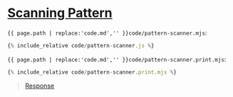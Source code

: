 # [Scanning Pattern](code.zip)

`{{ page.path | replace:'code.md','' }}code/pattern-scanner.mjs`:

```js
{% include_relative code/pattern-scanner.js %}
```

`{{ page.path | replace:'code.md','' }}code/pattern-scanner.print.mjs`:

```js
{% include_relative code/pattern-scanner.print.mjs %}
```

> [Response](response/pattern-scanner.js)
